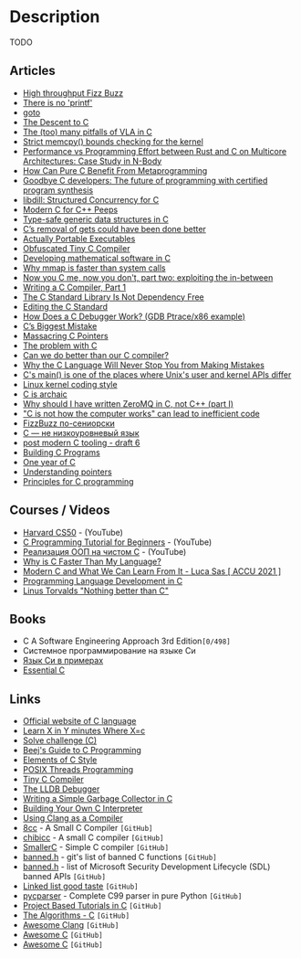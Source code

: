 # Description

TODO


## Articles

- [High throughput Fizz Buzz](https://codegolf.stackexchange.com/questions/215216/high-throughput-fizz-buzz)
- [There is no 'printf'](https://www.netmeister.org/blog/return-printf.html)
- [goto](https://beej.us/guide/bgc/html/split/goto.html)
- [The Descent to C](https://www.chiark.greenend.org.uk/~sgtatham/cdescent/)
- [The (too) many pitfalls of VLA in C](https://blog.joren.ga/vla-bad)
- [Strict memcpy() bounds checking for the kernel](https://lwn.net/Articles/864521/)
- [Performance vs Programming Effort between Rust and C on Multicore Architectures: Case Study in N-Body](https://arxiv.org/abs/2107.11912)
- [How Can Pure C Benefit From Metaprogramming](https://hirrolot.github.io/posts/macros-on-steroids-or-how-can-pure-c-benefit-from-metaprogramming.html)
- [Goodbye C developers: The future of programming with certified program synthesis](https://gopiandcode.uk/logs/log-certified-synthesis.html)
- [libdill: Structured Concurrency for C](http://libdill.org/structured-concurrency.html)
- [Modern C for C++ Peeps](https://floooh.github.io/2019/09/27/modern-c-for-cpp-peeps.html)
- [Type-safe generic data structures in C](https://iafisher.com/blog/2020/06/type-safe-generics-in-c)
- [C’s removal of gets could have been done better](https://quuxplusone.github.io/blog/2021/03/12/gets-considered-harmful-duh/)
- [Actually Portable Executables](https://ahgamut.github.io/c/2021/02/27/ape-cosmo/)
- [Obfuscated Tiny C Compiler](https://bellard.org/otcc/)
- [Developing mathematical software in C](https://fredrikj.net/blog/2021/01/developing-mathematical-software-in-c/)
- [Why mmap is faster than system calls](https://sasha-f.medium.com/why-mmap-is-faster-than-system-calls-24718e75ab37)
- [Now you C me, now you don't, part two: exploiting the in-between](https://securitylab.github.com/research/now-you-c-me-part-two/)
- [Writing a C Compiler, Part 1](https://norasandler.com/2017/11/29/Write-a-Compiler.html)
- [The C Standard Library Is Not Dependency Free](https://prilik.com/blog/post/c-is-not-dependency-free/)
- [Editing the C Standard](https://thephd.dev/editing-the-c-standard)
- [How Does a C Debugger Work? (GDB Ptrace/x86 example)](https://blog.0x972.info/?d=2014/11/13/10/40/50-how-does-a-debugger-work)
- [C’s Biggest Mistake](https://digitalmars.com/articles/C-biggest-mistake.html)
- [Massacring C Pointers](https://wozniak.ca/blog/2018/06/25/1/index.html)
- [The problem with C](https://cor3ntin.github.io/posts/c/)
- [Can we do better than our C compiler?](https://briancallahan.net/blog/20200812.html)
- [Why the C Language Will Never Stop You from Making Mistakes](https://thephd.dev/your-c-compiler-and-standard-library-will-not-help-you)
- [C's main() is one of the places where Unix's user and kernel APIs differ](https://utcc.utoronto.ca/~cks/space/blog/unix/MainKernelAndUserAPI)
- [Linux kernel coding style](https://www.kernel.org/doc/Documentation/process/coding-style.rst)
- [C is archaic](https://hacky.solutions/blog/2019/12/15/c-is-archaic.html)
- [Why should I have written ZeroMQ in C, not C++ (part I)](https://250bpm.com/blog:4/)
- ["C is not how the computer works" can lead to inefficient code](https://steveklabnik.com/writing/c-is-not-how-the-computer-works-can-lead-to-inefficient-code)
- [FizzBuzz по-сениорски](https://habr.com/ru/post/540136/)
- [С — не низкоуровневый язык](https://habr.com/ru/company/badoo/blog/420407/)
- [post modern C tooling - draft 6](http://renesd.blogspot.com/2019/09/post-modern-c-tooling.html)
- [Building C Programs](http://seenaburns.com/building-c-programs/)
- [One year of C](https://floooh.github.io/2018/06/02/one-year-of-c.html)
- [Understanding pointers](https://drewdevault.com/2016/05/28/Understanding-pointers.html)
- [Principles for C programming](https://drewdevault.com/2017/03/15/How-I-learned-to-stop-worrying-and-love-C.html)


## Courses / Videos

- [Harvard CS50](https://youtube.com/playlist?list=PLawfWYMUziZqyUL5QDLVbe3j5BKWj42E5) - (YouTube)
- [C Programming Tutorial for Beginners](https://www.youtube.com/watch?v=KJgsSFOSQv0) - (YouTube)
- [Реализация ООП на чистом C](https://youtu.be/QyjTJ98iOWI) - (YouTube)
- [Why is C Faster Than My Language?](https://youtu.be/vFB0Ot-ZdIM)
- [Modern C and What We Can Learn From It - Luca Sas [ ACCU 2021 ]](https://youtu.be/QpAhX-gsHMs)
- [Programming Language Development in C](https://youtube.com/playlist?list=PLvdK1vRmp8wMzH4w_8sQ30NKU3Bt4Cc-M)
- [Linus Torvalds "Nothing better than C"](https://youtu.be/CYvJPra7Ebk)


## Books

- C A Software Engineering Approach 3rd Edition`[0/498]`
- Системное программирование на языке Си
- [Язык Си в примерах](https://ru.wikibooks.org/wiki/Язык_Си_в_примерах)
- [Essential C](http://cslibrary.stanford.edu/101/EssentialC.pdf)


## Links

- [Official website of C language](https://open-std.org/)
- [Learn X in Y minutes Where X=c](https://learnxinyminutes.com/docs/c/)
- [Solve challenge (C)](https://www.hackerrank.com/domains/c)
- [Beej's Guide to C Programming](https://beej.us/guide/bgc/html/)
- [Elements of C Style](https://www.teamten.com/lawrence/style/)
- [POSIX Threads Programming](https://hpc-tutorials.llnl.gov/posix/)
- [Tiny C Compiler](https://bellard.org/tcc/)
- [The LLDB Debugger](https://lldb.llvm.org/)
- [Writing a Simple Garbage Collector in C](http://maplant.com/gc.html)
- [Building Your Own C Interpreter](https://www.drdobbs.com/cpp/building-your-own-c-interpreter/184408184)
- [Using Clang as a Compiler](https://clang.llvm.org/docs/index.html)
- [8cc](https://github.com/rui314/8cc) - A Small C Compiler `[GitHub]`
- [chibicc](https://github.com/rui314/chibicc) - A small C compiler `[GitHub]`
- [SmallerC](https://github.com/alexfru/SmallerC) -  Simple C compiler `[GitHub]`
- [banned.h](https://github.com/git/git/blob/master/banned.h) - git's list of banned C functions `[GitHub]`
- [banned.h](https://github.com/x509cert/banned/blob/master/banned.h) - list of Microsoft Security Development Lifecycle (SDL) banned APIs `[GitHub]`
- [Linked list good taste](https://github.com/mkirchner/linked-list-good-taste) `[GitHub]`
- [pycparser](https://github.com/eliben/pycparser) - Complete C99 parser in pure Python `[GitHub]`
- [Project Based Tutorials in C](https://github.com/rby90/Project-Based-Tutorials-in-C) `[GitHub]`
- [The Algorithms - C](https://github.com/TheAlgorithms/C) `[GitHub]`
- [Awesome Clang](https://github.com/ingve/awesome-clang) `[GitHub]`
- [Awesome C](https://github.com/oz123/awesome-c) `[GitHub]`
- [Awesome C](https://github.com/Bfgeshka/awesome-c) `[GitHub]`
